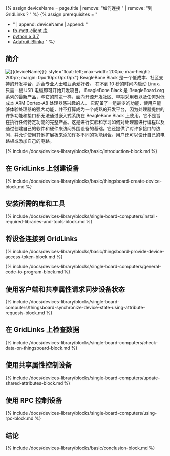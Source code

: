 {% assign deviceName = page.title | remove: "如何连接 " | remove: "到 GridLinks？" %}
{% assign prerequisites = "
- " | append: deviceName | append: "
- [tb-mqtt-client 库](https://pypi.org/project/tb-mqtt-client/)
- [python ≥ 3.7](https://www.python.org/)
- [Adafruit-Blinka](https://pypi.org/project/Adafruit-Blinka/) "
 %}

## 简介
![{{deviceName}}](/images/devices-library/{{page.deviceImageFileName}}){: style="float: left; max-width: 200px; max-height: 200px; margin: 0px 10px 0px 0px"}
BeagleBone Black 是一个低成本、社区支持的开发平台，适合专业人士和业余爱好者。
在不到 10 秒的时间内启动 Linux，只需一根 USB 电缆即可开始开发项目。
BeagleBone Black 是 BeagleBoard.org 系列的最新产品，与它的前辈一样，面向开源开发社区、早期采用者以及任何对低成本 ARM Cortex-A8 处理器感兴趣的人。
它配备了一组最少的功能，使用户能够体验处理器的强大功能，并不打算成为一个成熟的开发平台，因为处理器提供的许多功能和接口都无法通过嵌入式系统在 BeagleBone Black 上使用。它不是旨在执行任何特定功能的完整产品。这是进行实验和学习如何对处理器进行编程以及通过创建自己的软件和硬件来访问外围设备的基础。它还提供了对许多接口的访问，并允许使用其他扩展板来添加许多不同的功能组合。用户还可以设计自己的电路板或添加自己的电路。

{% include /docs/devices-library/blocks/basic/introduction-block.md %}

## 在 GridLinks 上创建设备

{% include /docs/devices-library/blocks/basic/thingsboard-create-device-block.md %}

## 安装所需的库和工具

{% include /docs/devices-library/blocks/single-board-computers/install-required-libraries-and-tools-block.md %}

## 将设备连接到 GridLinks

{% include /docs/devices-library/blocks/basic/thingsboard-provide-device-access-token-block.md %}

{% include /docs/devices-library/blocks/single-board-computers/general-code-to-program-block.md %}

## 使用客户端和共享属性请求同步设备状态

{% include /docs/devices-library/blocks/single-board-computers/thingsboard-synchronize-device-state-using-attribute-requests-block.md %}

## 在 GridLinks 上检查数据

{% include /docs/devices-library/blocks/single-board-computers/check-data-on-thingsboard-block.md %}

## 使用共享属性控制设备

{% include /docs/devices-library/blocks/single-board-computers/update-shared-attributes-block.md %}

## 使用 RPC 控制设备

{% include /docs/devices-library/blocks/single-board-computers/using-rpc-block.md %}

## 结论

{% include /docs/devices-library/blocks/basic/conclusion-block.md %}